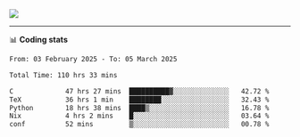 <picture>
  <source
  srcset="https://github-readme-stats.vercel.app/api?username=sant0s12&show_icons=true&theme=dark"
  media="(prefers-color-scheme: dark)"
  />
  <source
  srcset="https://github-readme-stats.vercel.app/api?username=sant0s12&show_icons=true"
  media="(prefers-color-scheme: light)"
  />
  <img src="https://github-readme-stats.vercel.app/api?username=sant0s12&show_icons=true" />
</picture>

---

📊 **Coding stats**

<!--START_SECTION:waka-->

```txt
From: 03 February 2025 - To: 05 March 2025

Total Time: 110 hrs 33 mins

C             47 hrs 27 mins  ██████████▓░░░░░░░░░░░░░░   42.72 %
TeX           36 hrs 1 min    ████████░░░░░░░░░░░░░░░░░   32.43 %
Python        18 hrs 38 mins  ████▒░░░░░░░░░░░░░░░░░░░░   16.78 %
Nix           4 hrs 2 mins    █░░░░░░░░░░░░░░░░░░░░░░░░   03.64 %
conf          52 mins         ▒░░░░░░░░░░░░░░░░░░░░░░░░   00.78 %
```

<!--END_SECTION:waka-->
